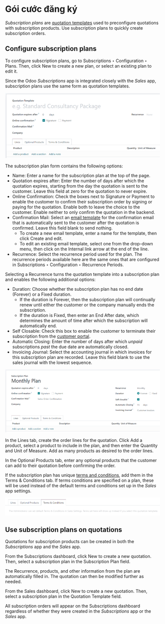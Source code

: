 # Gói cước đăng ký

*Subscription plans* are [quotation templates](../sales/send_quotations/quote_template.md) used to preconfigure quotations with
subscription products. Use subscription plans to quickly create subscription orders.

## Configure subscription plans

To configure subscription plans, go to Subscriptions ‣ Configuration ‣ Plans.
Then, click New to create a new plan, or select an existing plan to edit it.

Since the Odoo *Subscriptions* app is integrated closely with the *Sales* app, subscription plans
use the same form as quotation templates.

![Subscription plan (quotation template) configuration form.](plans/subplan-quotation-template.png)

The subscription plan form contains the following options:

- Name: Enter a name for the subscription plan at the top of the page.
- Quotation expires after: Enter the number of days after which the quotation expires,
  starting from the day the quotation is sent to the customer. Leave this field at zero for the
  quotation to never expire.
- Online Confirmation: Check the boxes next to Signature or
  Payment to enable the customer to confirm their subscription order by signing or
  paying for the quotation. Enable both to leave the choice to the customer. Enable neither to only
  confirm the quotation in the backend.
- Confirmation Mail: Select an [email template](../../general/companies/email_template.md) for the confirmation email that is
  automatically sent to the customer after the quotation is confirmed. Leave this field blank to
  send nothing.
  - To create a new email template, enter a name for the template, then click Create and
    edit.
  - To edit an existing email template, select one from the drop-down menu, then click on the
    Internal link arrow at the end of the line.
- Recurrence: Select the recurrence period used for the plan. The recurrence periods
  available here are the same ones that are configured in Subscriptions ‣
  Configuration ‣ Recurrence Periods.

Selecting a Recurrence turns the quotation template into a subscription plan and enables
the following additional options:

- Duration: Choose whether the subscription plan has no end date (Forever)
  or a Fixed duration.
  - If the duration is Forever, then the subscription plan will continually renew until
    either the customer or the company manually ends the subscription.
  - If the duration is Fixed, then enter an End After date, which determines
    the amount of time after which the subscription will automatically end.
- Self Closable: Check this box to enable the customer to terminate their subscription
  from the [customer portal](../../websites/ecommerce/customer_accounts.md).
- Automatic Closing: Enter the number of days after which *unpaid* subscriptions *past*
  the due date are automatically closed.
- Invoicing Journal: Select the accounting journal in which invoices for this
  subscription plan are recorded. Leave this field blank to use the sales journal with the lowest
  sequence.

![Subscription plan with Recurrence selected.](plans/subplan-recurrence.png)

In the Lines tab, create the order lines for the quotation. Click Add a
product, select a product to include in the plan, and then enter the Quantity and
Unit of Measure. Add as many products as desired to the order lines.

In the Optional Products tab, enter any optional products that the customer can add to
their quotation before confirming the order.

If the subscription plan has unique [terms and conditions](../../finance/accounting/customer_invoices/terms_conditions.md), add them in the
Terms & Conditions tab. If terms conditions are specified on a plan, these will be used
instead of the default terms and conditions set up in the *Sales* app settings.

![Subscription plan Terms & Conditions tab.](plans/subplan-terms-conditions.png)

## Use subscription plans on quotations

Quotations for subscription products can be created in both the *Subscriptions* app and the *Sales*
app.

From the Subscriptions dashboard, click New to create a new quotation. Then,
select a subscription plan in the Subscription Plan field.

The Recurrence, products, and other information from the plan are automatically filled
in. The quotation can then be modified further as needed.

From the Sales dashboard, click New to create a new quotation. Then, select
a subscription plan in the Quotation Template field.

All subscription orders will appear on the Subscriptions dashboard regardless of whether
they were created in the *Subscriptions* app or the *Sales* app.
